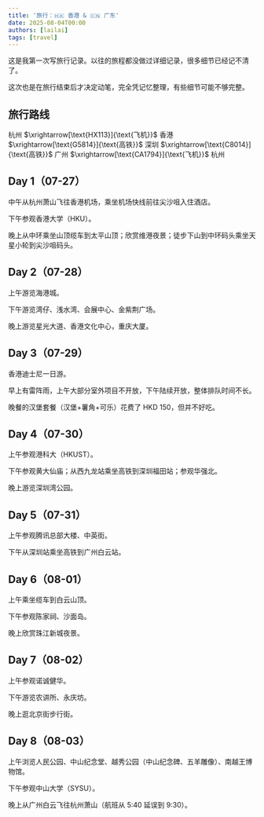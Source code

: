 ```yaml
---
title: '旅行：🇭🇰 香港 & 🇨🇳 广东'
date: 2025-08-04T00:00
authors: [lailai]
tags: [travel]
---
```


这是我第一次写旅行记录。以往的旅程都没做过详细记录，很多细节已经记不清了。

这次也是在旅行结束后才决定动笔，完全凭记忆整理，有些细节可能不够完整。

<!-- truncate -->

## 旅行路线

杭州 $\xrightarrow[\text{HX113}]{\text{飞机}}$ 香港 $\xrightarrow[\text{G5814}]{\text{高铁}}$ 深圳 $\xrightarrow[\text{C8014}]{\text{高铁}}$ 广州 $\xrightarrow[\text{CA1794}]{\text{飞机}}$ 杭州

## Day 1（07-27）

中午从杭州萧山飞往香港机场，乘坐机场快线前往尖沙咀入住酒店。

下午参观香港大学（HKU）。

晚上从中环乘坐山顶缆车到太平山顶；欣赏维港夜景；徒步下山到中环码头乘坐天星小轮到尖沙咀码头。

## Day 2（07-28）

上午游览海港城。

下午游览湾仔、浅水湾、会展中心、金紫荆广场。

晚上游览星光大道、香港文化中心，重庆大厦。

## Day 3（07-29）

香港迪士尼一日游。

早上有雷阵雨，上午大部分室外项目不开放，下午陆续开放，整体排队时间不长。

晚餐的汉堡套餐（汉堡+薯角+可乐）花费了 HKD 150，但并不好吃。

## Day 4（07-30）

上午参观港科大（HKUST）。

下午参观黄大仙庙；从西九龙站乘坐高铁到深圳福田站；参观华强北。

晚上游览深圳湾公园。

## Day 5（07-31）

上午参观腾讯总部大楼、中英街。

下午从深圳站乘坐高铁到广州白云站。

## Day 6（08-01）

上午乘坐缆车到白云山顶。

下午参观陈家祠、沙面岛。

晚上欣赏珠江新城夜景。

## Day 7（08-02）

上午参观诺诚健华。

下午游览农讲所、永庆坊。

晚上逛北京街步行街。

## Day 8（08-03）

上午浏览人民公园、中山纪念堂、越秀公园（中山纪念碑、五羊雕像）、南越王博物馆。

下午参观中山大学（SYSU）。

晚上从广州白云飞往杭州萧山（航班从 5:40 延误到 9:30）。
